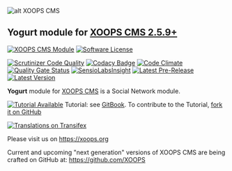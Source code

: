 ![alt XOOPS CMS](https://xoops.org/images/logoXoops4GithubRepository.png)
## Yogurt module for  [XOOPS CMS 2.5.9+](https://xoops.org)
[![XOOPS CMS Module](https://img.shields.io/badge/XOOPS%20CMS-Module-blue.svg)](https://xoops.org)
[![Software License](https://img.shields.io/badge/license-GPL-brightgreen.svg?style=flat)](LICENSE)

[![Scrutinizer Code Quality](https://img.shields.io/scrutinizer/g/XoopsModules25x/yogurt.svg?style=flat)](https://scrutinizer-ci.com/g/XoopsModules25x/yogurt/?branch=master)
[![Codacy Badge](https://api.codacy.com/project/badge/Grade/9b911a286e284d92809acb077b9da7fd)](https://www.codacy.com/app/mambax7/yogurt)
[![Code Climate](https://img.shields.io/codeclimate/github/mambax7/yogurt.svg?style=flat)](https://codeclimate.com/github/mambax7/yogurt)
[![Quality Gate Status](https://sonarcloud.io/api/project_badges/measure?project=mambax7_yogurt&metric=alert_status)](https://sonarcloud.io/dashboard?id=mambax7_yogurt)
[![SensioLabsInsight](https://insight.sensiolabs.com/projects/809fc531-0984-402e-9b7a-11e39b364260/mini.png)](https://insight.sensiolabs.com/projects/809fc531-0984-402e-9b7a-11e39b364260)
[![Latest Pre-Release](https://img.shields.io/github/tag/mambax7/yogurt.svg?style=flat)](https://github.com/mambax7/yogurt/tags/)
[![Latest Version](https://img.shields.io/github/release/mambax7/yogurt.svg?style=flat)](https://github.com/mambax7/yogurt/releases/)

**Yogurt** module for [XOOPS CMS](https://xoops.org) is a Social Network module.

[![Tutorial Available](https://xoops.org/images/tutorial-available-blue.svg)](https://www.gitbook.com/book/xoops/yogurt-tutorial/) Tutorial: see [GitBook](https://www.gitbook.com/book/xoops/yogurt-tutorial/).
To contribute to the Tutorial, [fork it on GitHub](https://github.com/XoopsDocs/yogurt-tutorial)

[![Translations on Transifex](https://xoops.org/images/translations-transifex-blue.svg)](https://www.transifex.com/xoops)

Please visit us on https://xoops.org

Current and upcoming "next generation" versions of XOOPS CMS are being crafted on GitHub at: https://github.com/XOOPS
